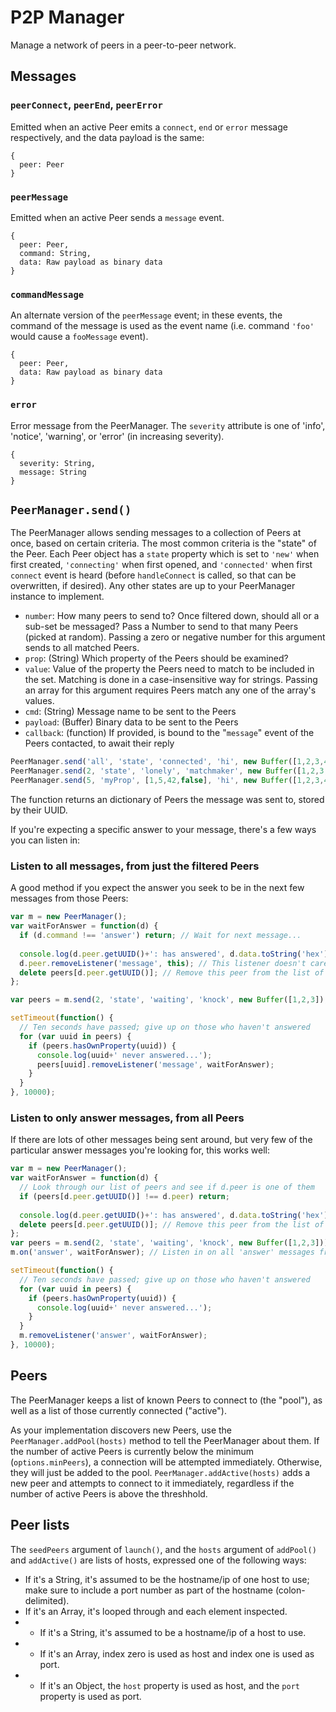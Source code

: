 # P2P Manager
Manage a network of peers in a peer-to-peer network.

## Messages

### `peerConnect`, `peerEnd`, `peerError`
Emitted when an active Peer emits a `connect`, `end` or `error` message respectively, and the data payload is the same:

```
{
  peer: Peer
}
```

### `peerMessage`
Emitted when an active Peer sends a `message` event.

```
{
  peer: Peer,
  command: String,
  data: Raw payload as binary data
}
```

### `commandMessage`
An alternate version of the `peerMessage` event; in these events, the command of the message is used as the event name (i.e. command `'foo'` would cause a `fooMessage` event).

```
{
  peer: Peer,
  data: Raw payload as binary data
}
```

### `error`
Error message from the PeerManager. The `severity` attribute is one of 'info', 'notice', 'warning', or 'error' (in increasing severity). 

```
{
  severity: String,
  message: String
}
```

## `PeerManager.send()`
The PeerManager allows sending messages to a collection of Peers at once, based on certain criteria. The most common criteria is the "state" of the Peer. Each Peer object has a `state` property which is set to `'new'` when first created, `'connecting'` when first opened, and `'connected'` when first `connect` event is heard (before `handleConnect` is called, so that can be overwritten, if desired). Any other states are up to your PeerManager instance to implement.

* `number`: How many peers to send to? Once filtered down, should all or a sub-set be messaged? Pass a Number to send to that many Peers (picked at random). Passing a zero or negative number for this argument sends to all matched Peers.
* `prop`: (String) Which property of the Peers should be examined?
* `value`: Value of the property the Peers need to match to be included in the set. Matching is done in a case-insensitive way for strings. Passing an array for this argument requires Peers match any one of the array's values.
* `cmd`: (String) Message name to be sent to the Peers
* `payload`: (Buffer) Binary data to be sent to the Peers
* `callback`: (function) If provided, is bound to the "`message`" event of the Peers contacted, to await their reply

```js
PeerManager.send('all', 'state', 'connected', 'hi', new Buffer([1,2,3,4,5])); // Send a message to all connected clients
PeerManager.send(2, 'state', 'lonely', 'matchmaker', new Buffer([1,2,3,4,5])); // Send a message to a random two Peers who have state=='lonely'
PeerManager.send(5, 'myProp', [1,5,42,false], 'hi', new Buffer([1,2,3,4,5])); // Send a message to a random five Peers who have myProp equal to either 1, 5 ,42, or false
```

The function returns an dictionary of Peers the message was sent to, stored by their UUID.

If you're expecting a specific answer to your message, there's a few ways you can listen in:

### Listen to all messages, from just the filtered Peers 
A good method if you expect the answer you seek to be in the next few messages from those Peers:

```js
var m = new PeerManager();
var waitForAnswer = function(d) {
  if (d.command !== 'answer') return; // Wait for next message...
  
  console.log(d.peer.getUUID()+': has answered', d.data.toString('hex'));
  d.peer.removeListener('message', this); // This listener doesn't care about further messages
  delete peers[d.peer.getUUID()]; // Remove this peer from the list of peers who haven't answered yet
};

var peers = m.send(2, 'state', 'waiting', 'knock', new Buffer([1,2,3]), waitForAnswer);

setTimeout(function() {
  // Ten seconds have passed; give up on those who haven't answered
  for (var uuid in peers) {
    if (peers.hasOwnProperty(uuid)) {
      console.log(uuid+' never answered...');
      peers[uuid].removeListener('message', waitForAnswer);
    }
  }
}, 10000);
```

### Listen to only answer messages, from all Peers
If there are lots of other messages being sent around, but very few of the particular answer messages you're looking for, this works well:

```js
var m = new PeerManager();
var waitForAnswer = function(d) {
  // Look through our list of peers and see if d.peer is one of them
  if (peers[d.peer.getUUID()] !== d.peer) return;
  
  console.log(d.peer.getUUID()+': has answered', d.data.toString('hex'));
  delete peers[d.peer.getUUID()]; // Remove this peer from the list of peers who haven't answered yet
};
var peers = m.send(2, 'state', 'waiting', 'knock', new Buffer([1,2,3]));
m.on('answer', waitForAnswer); // Listen in on all 'answer' messages from all peers

setTimeout(function() {
  // Ten seconds have passed; give up on those who haven't answered
  for (var uuid in peers) {
    if (peers.hasOwnProperty(uuid)) {
      console.log(uuid+' never answered...');
    }
  }
  m.removeListener('answer', waitForAnswer);
}, 10000);
```

## Peers
The PeerManager keeps a list of known Peers to connect to (the "pool"), as well as a list of those currently connected ("active").

As your implementation discovers new Peers, use the `PeerManager.addPool(hosts)` method to tell the PeerManager about them. If the number of active Peers is currently below the minimum (`options.minPeers`), a connection will be attempted immediately. Otherwise, they will just be added to the pool. `PeerManager.addActive(hosts)` adds a new peer and attempts to connect to it immediately, regardless if the number of active Peers is above the threshhold.

## Peer lists
The `seedPeers` argument of `launch()`, and the `hosts` argument of `addPool()` and `addActive()` are lists of hosts, expressed one of the following ways:

* If it's a String, it's assumed to be the hostname/ip of one host to use; make sure to include a port number as part of the hostname (colon-delimited).
* If it's an Array, it's looped through and each element inspected.
* * If it's a String, it's assumed to be a hostname/ip of a host to use.
* * If it's an Array, index zero is used as host and index one is used as port.
* * If it's an Object, the `host` property is used as host, and the `port` property is used as port.
